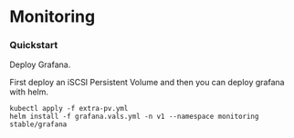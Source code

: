 # Monitoring

### Quickstart

Deploy Grafana.

First deploy an iSCSI Persistent Volume and then you can deploy grafana with helm.

``` shell
kubectl apply -f extra-pv.yml
helm install -f grafana.vals.yml -n v1 --namespace monitoring stable/grafana
```


